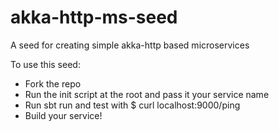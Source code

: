 # akka-http-ms-seed
A seed for creating simple akka-http based microservices 

To use this seed: 

- Fork the repo
- Run the init script at the root and pass it your service name
- Run sbt run and test with $ curl localhost:9000/ping 
- Build your service!
